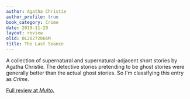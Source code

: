 ```yaml
---
author: Agatha Christie
author_profile: true
book_category: Crime
date: 2019-11-29
layout: review
olid: OL28272066M
title: The Last Seance
---
```


A collection of supernatural and supernatural-adjacent short stories by Agatha Christie. The detective stories pretending to be ghost stories were generally better than the actual ghost stories. So I'm classifying this entry as *Crime*.

[Full review at *Multo*.](https://multoghost.wordpress.com/2019/11/29/agatha-christies-supernaturalish-writings/)